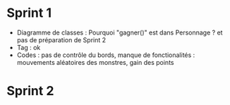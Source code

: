 # Sprint 1
- Diagramme de classes : Pourquoi "gagner()" est dans Personnage ? et pas de préparation de Sprint 2
- Tag : ok
- Codes : pas de contrôle du bords, manque de fonctionalités : mouvements aléatoires des monstres, gain des points

# Sprint 2
